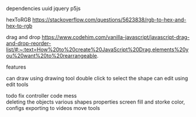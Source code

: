 dependencies
uuid
jquery
p5js

hexToRGB 
https://stackoverflow.com/questions/5623838/rgb-to-hex-and-hex-to-rgb

drag and drop
https://www.codehim.com/vanilla-javascript/javascript-drag-and-drop-reorder-list/#:~:text=How%20to%20create%20JavaScript%20Drag,elements%20you%20want%20to%20rearrangeable.



features

can draw using drawing tool
double click to select the shape
can edit using edit tools

todo
fix controller code mess   
deleting the objects
various shapes
properties screen
fill and storke color, configs
exporting to videos
move tools
